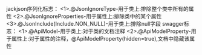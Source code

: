 jackjson序列化标志：
<1>.@JsonIgnoreType-用于类上:排除整个类中所有的属性
<2>.@JsonIgnoreProperties-用于属性上:排除类中的某个属性
<3>.@JsonInclude(Include.NON_NULL)-用于类上:排除null字段
swagger标志：
<1>.@ApiModel-用于类上:对于类的文档注释
<2>.@ApiModelProperty-用于属性上:对于属性的注释，@ApiModelProperty(hidden=true),文档中隐藏该属性
